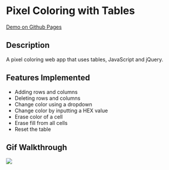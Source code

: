 # Pixel Coloring with Tables

<a href="https://blinkous.github.io/Coloring-Tables/" target="_blank">Demo on Github Pages</a>

## Description

A pixel coloring web app that uses tables, JavaScript and jQuery.

## Features Implemented

- Adding rows and columns
- Deleting rows and columns
- Change color using a dropdown
- Change color by inputting a HEX value
- Erase color of a cell
- Erase fill from all cells
- Reset the table

## Gif Walkthrough

<img src="https://i.imgur.com/De1uhEK.gif">
